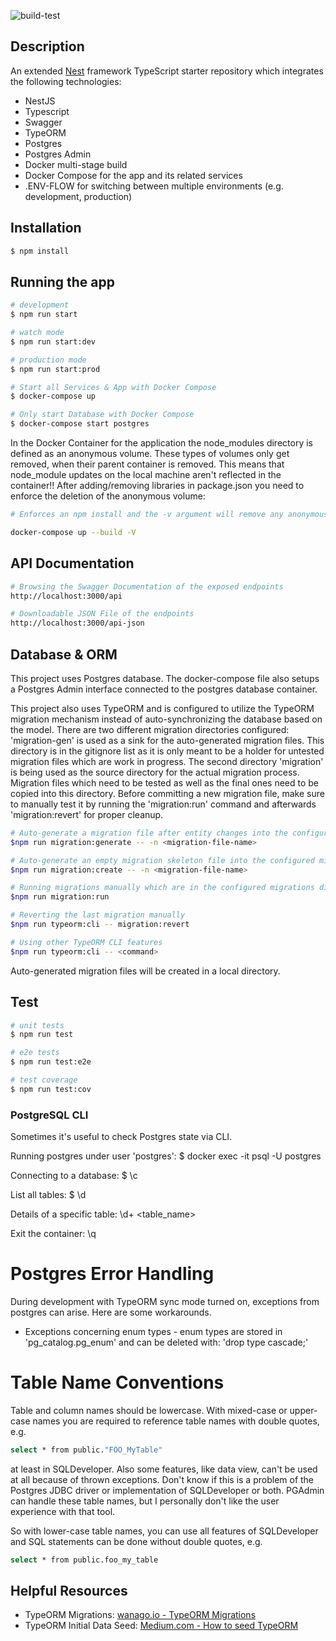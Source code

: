 ![build-test](https://github.com/bfoese/edible-garden-backend/workflows/build-test/badge.svg?event=project)

## Description
An extended [Nest](https://github.com/nestjs/nest) framework TypeScript starter repository which integrates the following technologies:

<ul>
<li>NestJS</li>
<li>Typescript</li>
<li>Swagger</li>
<li>TypeORM</li>
<li>Postgres</li>
<li>Postgres Admin</li>
<li>Docker multi-stage build</li>
<li>Docker Compose for the app and its related services</li>
<li>.ENV-FLOW for switching between multiple environments (e.g. development, production)</li>
</ul>

## Installation

```bash
$ npm install
```

## Running the app

```bash
# development
$ npm run start

# watch mode
$ npm run start:dev

# production mode
$ npm run start:prod

# Start all Services & App with Docker Compose
$ docker-compose up

# Only start Database with Docker Compose
$ docker-compose start postgres
```

In the Docker Container for the application the node_modules directory is defined as an anonymous volume. These types 
of volumes only get removed, when their parent container is removed. This means that node_module updates on the
local machine aren't reflected in the container!!
After adding/removing libraries in package.json you need to enforce the deletion of the anonymous volume:
```bash
# Enforces an npm install and the -v argument will remove any anonymous volumes and create them again

docker-compose up --build -V
```
## API Documentation
```bash
# Browsing the Swagger Documentation of the exposed endpoints
http://localhost:3000/api

# Downloadable JSON File of the endpoints
http://localhost:3000/api-json
```

## Database & ORM

This project uses Postgres database. The docker-compose file also setups a Postgres Admin interface connected to the 
postgres database container.

This project also uses TypeORM and is configured to utilize the TypeORM migration mechanism instead of auto-synchronizing 
the database based on the model.
There are two different migration directories configured: 'migration-gen' is used as a sink for the auto-generated 
migration files. This directory is in the gitignore list as it is only meant to be a holder for untested migration files 
which are work in progress. The second directory 'migration' is being used as the source directory for the actual 
migration process. Migration files which need to be tested as well as the final ones need to be copied into
this directory. Before committing a new migration file, make sure to manually test it by running the 'migration:run' 
command and afterwards 'migration:revert' for proper cleanup.

```bash
# Auto-generate a migration file after entity changes into the configured migration-gen file directory
$npm run migration:generate -- -n <migration-file-name>

# Auto-generate an empty migration skeleton file into the configured migration-gen file directory
$npm run migration:create -- -n <migration-file-name>

# Running migrations manually which are in the configured migrations directory
$npm run migration:run

# Reverting the last migration manually
$npm run typeorm:cli -- migration:revert

# Using other TypeORM CLI features
$npm run typeorm:cli -- <command>

```
Auto-generated migration files will be created in a local directory.


## Test

```bash
# unit tests
$ npm run test

# e2e tests
$ npm run test:e2e

# test coverage
$ npm run test:cov
```

### PostgreSQL CLI

Sometimes it's useful to check Postgres state via CLI.

Running postgres under user 'postgres':
$ docker exec -it <db-container-name> psql -U postgres

Connecting to a database:
$ \c <databaseName>

List all tables:
$ \d

Details of a specific table:
\d+ <table_name>

Exit the container:
\q

# Postgres Error Handling

During development with TypeORM sync mode turned on, exceptions from postgres can arise. Here are some workarounds.

<ul>
    <li>Exceptions concerning enum types - enum types are stored in 'pg_catalog.pg_enum' and can be deleted with: 'drop type <enumType> cascade;'</li>
</ul>

# Table Name Conventions

Table and column names should be lowercase. With mixed-case or upper-case names you are required to reference table names with double quotes, e.g. 

```bash
select * from public."FOO_MyTable"
```

at least in SQLDeveloper. Also some features, like data view, can't be used at all because of thrown exceptions. Don't know if this is a problem of the Postgres JDBC driver or implementation of SQLDeveloper or both. PGAdmin can handle these table names, but I personally don't like the user experience with that tool.

So with lower-case table names, you can use all features of SQLDeveloper and SQL statements can be done without double quotes, e.g. 

```bash
select * from public.foo_my_table
```

## Helpful Resources

<ul>
<li>TypeORM Migrations: <a href="https://wanago.io/2019/01/28/typeorm-migrations-postgres/">wanago.io - TypeORM Migrations</a> </li>
<li>TypeORM Initial Data Seed: <a href="https://medium.com/@bansalsushil_34403/how-to-seed-typeorm-d9637a5948cc">Medium.com - How to seed TypeORM</a> </li>
</ul>
